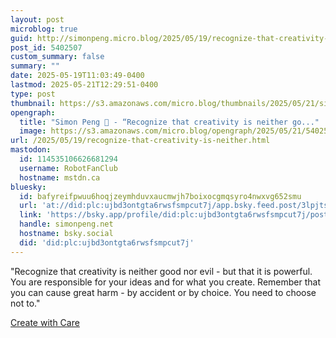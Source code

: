 ```yaml
---
layout: post
microblog: true
guid: http://simonpeng.micro.blog/2025/05/19/recognize-that-creativity-is-neither.html
post_id: 5402507
custom_summary: false
summary: ""
date: 2025-05-19T11:03:49-0400
lastmod: 2025-05-21T12:29:51-0400
type: post
thumbnail: https://s3.amazonaws.com/micro.blog/thumbnails/2025/05/21/simonpeng.net/0b5fd7cd586b74e2466d25b43f997e41.png
opengraph:
  title: "Simon Peng 🐒 - “Recognize that creativity is neither go..."
  image: https://s3.amazonaws.com/micro.blog/opengraph/2025/05/21/5402507.png
url: /2025/05/19/recognize-that-creativity-is-neither.html
mastodon:
  id: 114535106626681294
  username: RobotFanClub
  hostname: mstdn.ca
bluesky:
  id: bafyreifpwuu6hoqjzeymhduvxaucmwjh7boixocgmqsyro4nwxvg652smu
  url: 'at://did:plc:ujbd3ontgta6rwsfsmpcut7j/app.bsky.feed.post/3lpjtsgh5w62r'
  link: 'https://bsky.app/profile/did:plc:ujbd3ontgta6rwsfsmpcut7j/post/3lpjtsgh5w62r'
  handle: simonpeng.net
  hostname: bsky.social
  did: 'did:plc:ujbd3ontgta6rwsfsmpcut7j'
---
```

"Recognize that creativity is neither good nor evil - but that it is powerful. You are responsible for your ideas and for what you create. Remember that you can cause great harm - by accident or by choice. You need to choose not to."

[Create with Care](https://www.everyonescreative.net/p/be-careful-you-might-be-causing-more)
